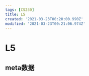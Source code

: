 ```yaml
---
tags: [CS230]
title: L5
created: '2021-03-23T00:20:00.990Z'
modified: '2021-03-23T00:21:06.974Z'
---
```


# L5
## meta数据
